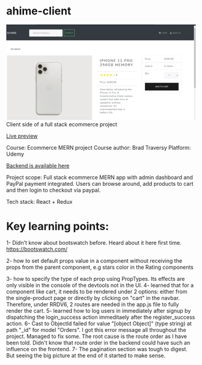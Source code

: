 # ahime-client
![ahime-client](/public/images/ahime-prod.png)
Client side of a full stack ecommerce project

<a href="https://ahimeecom.herokuapp.com/">Live preview</a>

Course: Ecommerce MERN project
Course author: Brad Traversy
Platform: Udemy

<a href="https://github.com/YellowFlash2012/ahime-server.git">Backend is available here</a>

Project scope: Full stack ecommerce MERN app with admin dashboard and PayPal payment integrated. Users can browse around, add products to cart and then login to checkout via paypal.

Tech stack: React + Redux

# Key learning points:
1- Didn't know about bootswatch before. Heard about it here first time.
https://bootswatch.com/

2- how to set default props value in a component without receiving the props from the parent component, e.g stars color in the Rating components

3- how to specify the type of each prop using PropTypes. Its effects are only visible in the console of the devtools not in the UI.
4- learned that for a component like cart, it needs to be rendered under 2 options: either from the single-product page or directly by clicking on "cart" in the navbar. Therefore, under RRDV6, 2 routes are needed in the app.js file to fully render the cart.
5- learned how to log users in immediately after signup by dispatching the login_success action immeditaely after the register_success action.
6- Cast to ObjectId failed for value "[object Object]" (type string) at path "_id" for model "Orders". I got this error message all throughout the project. Managed to fix some. The root cause is the route order as I have been told. Didn't know that route order in the backend could have such an influence on the frontend.
7- The pagination section was tough to digest. But seeing the big picture at the end of it started to make sense.
